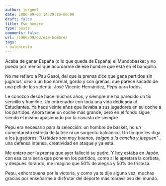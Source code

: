 ```yaml
---
author: jorgeml
date: 2006-09-03 14:29:19+00:00
draft: false
title: Ese hombre
type: posts
comments: false
url: /2006/09/03/ese-hombre/
tags:
- baloncesto
---
```


Acaba de ganar España (o lo que queda de España) el Mundobasket y no puedo por menos que acordarme de ese hombre que está en el banquillo.

No me refiero a Pau Gasol, del que la prensa dice que gana partidos sin jugarlos, sino a un tipo normal, gordo y con greñas, que parece sacado de una peli de los setenta: José Vicente Hernández, _Pepu_ para todos.

Le conozco desde hace muchos años, y siempre me ha parecido un tío sencillo y humilde. Un entrenador con toda una vida dedicada al Estudiantes. Ya hace veinte años que llevaba a sus jugadores en su coche a los partidos. Ahora tiene un coche más grande, pero en el fondo sigue siendo el mismo apasionado por la canasta de siempre.

Pepu era necesario para la selección: un hombre de basket, no un comentarista estrella de la tele ni un sargento balcánico. Un tío que les diga a los jugadores: _"Ustedes son muy buenos, salgan a la cancha y jueguen"_ , una defensa intensa, creatividad en ataque y ya está.

Me entero por la prensa que ayer falleció su padre. Y hoy estaba en Japón, con esa cara seria que pone en los partidos, como si le apretara la corbata, y después llorando, me imagino que 50% de alegría y 50% de tristeza.

Pepu, enhorabuena por la victoria, y como ya te dije alguna vez, muchas gracias por enseñarme a disfrutar del deporte más maravilloso del mundo.
